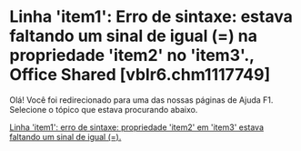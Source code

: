 
# Linha 'item1': Erro de sintaxe: estava faltando um sinal de igual (=) na propriedade 'item2' no 'item3'., Office Shared [vblr6.chm1117749]

Olá! Você foi redirecionado para uma das nossas páginas de Ajuda F1. Selecione o tópico que estava procurando abaixo.

[Linha 'item1': erro de sintaxe: propriedade 'item2' em 'item3' estava faltando um sinal de igual (=).](http://msdn.microsoft.com/library/50ab6648-8476-8ebc-49ef-aaf1f5f90cf1%28Office.15%29.aspx)
